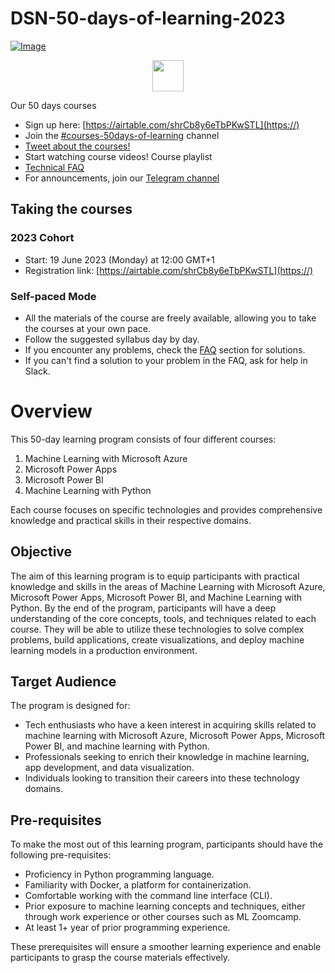 # DSN-50-days-of-learning-2023

[![Image](https://github.com/DataScienceNigeria/DSN-50-days-of-learning-2023/blob/main/images/Screenshot%20(313)3.png?raw=true)](https://)


<p align="center">
  <a href="https://">
    <img src="https://github.com/DataScienceNigeria/DSN-50-days-of-learning-2023/blob/main/images/185755203-17945fd1-6b64-46f2-8377-1011dcb1a444.png?raw=true" height="50" style="max-width: 100%;">
  </a>
</p>

Our 50 days courses
- Sign up here: [https://airtable.com/shrCb8y6eTbPKwSTL](https://)
- Join the [#courses-50days-of-learning](https://) channel
- [Tweet about the courses!](https://twitter.com/intent/tweet?text=Join%20the%2050%20Days%20of%20Learning%20organized%20by%20%40dsn_ai_network%20and%20level%20up%20your%20skills%0A%0ACourses%3A%0AMicrosoft%20Power%20BI%0AMicrosoft%20PowerApps%0AML%20with%20Azure%0AML%20with%20Python%0A%0ADon%27t%20miss%20out%20on%20this%20amazing%20opportunity%21%20Find%20more%20info%20here%3A%20bit.ly%2FDSN_50days%20%2350daysLearning)
- Start watching course videos! Course playlist
- [Technical FAQ]()
- For announcements, join our [Telegram channel](https://t.me/DSN_Courses)

## Taking the courses

### 2023 Cohort
- Start: 19 June 2023 (Monday) at 12:00 GMT+1
- Registration link: [https://airtable.com/shrCb8y6eTbPKwSTL](https://)

### Self-paced Mode

- All the materials of the course are freely available, allowing you to take the courses at your own pace.
- Follow the suggested syllabus day by day.
- If you encounter any problems, check the [FAQ]() section for solutions.
- If you can't find a solution to your problem in the FAQ, ask for help in Slack.


# Overview

This 50-day learning program consists of four different courses: 

1. Machine Learning with Microsoft Azure
2. Microsoft Power Apps
3. Microsoft Power BI
4. Machine Learning with Python

Each course focuses on specific technologies and provides comprehensive knowledge and practical skills in their respective domains.

## Objective

The aim of this learning program is to equip participants with practical knowledge and skills in the areas of Machine Learning with Microsoft Azure, Microsoft Power Apps, Microsoft Power BI, and Machine Learning with Python. By the end of the program, participants will have a deep understanding of the core concepts, tools, and techniques related to each course. They will be able to utilize these technologies to solve complex problems, build applications, create visualizations, and deploy machine learning models in a production environment.

## Target Audience

The program is designed for:
- Tech enthusiasts who have a keen interest in acquiring skills related to machine learning with Microsoft Azure, Microsoft Power Apps, Microsoft Power BI, and machine learning with Python.
- Professionals seeking to enrich their knowledge in machine learning, app development, and data visualization.
- Individuals looking to transition their careers into these technology domains.

## Pre-requisites

To make the most out of this learning program, participants should have the following pre-requisites:

- Proficiency in Python programming language.
- Familiarity with Docker, a platform for containerization.
- Comfortable working with the command line interface (CLI).
- Prior exposure to machine learning concepts and techniques, either through work experience or other courses such as ML Zoomcamp.
- At least 1+ year of prior programming experience.

These prerequisites will ensure a smoother learning experience and enable participants to grasp the course materials effectively.



